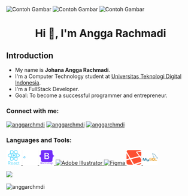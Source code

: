  ![Contoh Gambar](https://media.giphy.com/media/v1.Y2lkPTc5MGI3NjExemJzcDh3aTVodTRsOHJteDZ1bGQyY2kzMXVtdWM4bzhvdW9nOTQxeSZlcD12MV9pbnRlcm5hbF9naWZfYnlfaWQmY3Q9Zw/tHIRLHtNwxpjIFqPdV/giphy.gif)
 ![Contoh Gambar](https://media.giphy.com/media/v1.Y2lkPTc5MGI3NjExemJzcDh3aTVodTRsOHJteDZ1bGQyY2kzMXVtdWM4bzhvdW9nOTQxeSZlcD12MV9pbnRlcm5hbF9naWZfYnlfaWQmY3Q9Zw/tHIRLHtNwxpjIFqPdV/giphy.gif)
 ![Contoh Gambar](https://media.giphy.com/media/v1.Y2lkPTc5MGI3NjExemJzcDh3aTVodTRsOHJteDZ1bGQyY2kzMXVtdWM4bzhvdW9nOTQxeSZlcD12MV9pbnRlcm5hbF9naWZfYnlfaWQmY3Q9Zw/tHIRLHtNwxpjIFqPdV/giphy.gif)

<h1 align="center">Hi 👋, I'm Angga Rachmadi</h1>

## Introduction
- My name is **Johana Angga Rachmadi**.
- I'm a Computer Technology student at [Universitas Teknologi Digital Indonesia](https://www.utdi.ac.id/).
- I'm a FullStack Developer.
- Goal: To become a successful programmer and entrepreneur.

<h3 align="left">Connect with me:</h3>
<p align="left">
<a href="https://twitter.com/_rchmdi" target="blank"><img align="center" src="https://raw.githubusercontent.com/rahuldkjain/github-profile-readme-generator/master/src/images/icons/Social/twitter.svg" alt="anggarchmdi" height="30" width="40" /></a>
<a href="https://linkedin.com/in/anggarchmdi" target="blank"><img align="center" src="https://raw.githubusercontent.com/rahuldkjain/github-profile-readme-generator/master/src/images/icons/Social/linked-in-alt.svg" alt="anggarchmdi" height="30" width="40" /></a>
<a href="https://instagram.com/jo.rchm" target="blank"><img align="center" src="https://raw.githubusercontent.com/rahuldkjain/github-profile-readme-generator/master/src/images/icons/Social/instagram.svg" alt="anggarchmdi" height="30" width="40" /></a>
</p>

<h3 align="left">Languages and Tools:</h3>
<p align="left"> 
  <a href="https://reactjs.org/" target="_blank" rel="noreferrer"> 
    <img src="https://raw.githubusercontent.com/devicons/devicon/master/icons/react/react-original-wordmark.svg" alt="ReactJS" width="40" height="40"/> 
  </a> 
  <a href="https://tailwindcss.com/" target="_blank" rel="noreferrer"> 
    <img src="https://raw.githubusercontent.com/devicons/devicon/master/icons/tailwindcss/tailwindcss-original-wordmark.svg" alt="TailwindCSS" width="40" height="40"/> 
  </a>
  <a href="https://getbootstrap.com/" target="_blank" rel="noreferrer"> 
    <img src="https://raw.githubusercontent.com/devicons/devicon/master/icons/bootstrap/bootstrap-plain-wordmark.svg" alt="Bootstrap" width="40" height="40"/> 
  </a> 
  <a href="https://www.adobe.com/products/illustrator.html" target="_blank" rel="noreferrer"> 
    <img src="https://www.vectorlogo.zone/logos/adobe_illustrator/adobe_illustrator-icon.svg" alt="Adobe Illustrator" width="40" height="40"/> 
  </a> 
  <a href="https://www.figma.com/" target="_blank" rel="noreferrer"> 
    <img src="https://www.vectorlogo.zone/logos/figma/figma-icon.svg" alt="Figma" width="40" height="40"/> 
  </a> 
   <a href="https://laravel.com/" target="_blank" rel="noreferrer"> 
    <img src="https://raw.githubusercontent.com/devicons/devicon/master/icons/laravel/laravel-plain.svg" alt="Laravel" width="40" height="40"/> 
  </a>  
  <a href="https://www.mysql.com/" target="_blank" rel="noreferrer"> 
    <img src="https://raw.githubusercontent.com/devicons/devicon/master/icons/mysql/mysql-original-wordmark.svg" alt="MySQL" width="40" height="40"/> 
  </a>
</p>

<p>
  <img height="180em" src="https://github-readme-stats-eight-theta.vercel.app/api?username=anggarchmdi&show_icons=true&theme=white&include_all_commits=true&count_private=true"/>
</p>

<p>
  <img height="180em" src="https://github-readme-streak-stats.herokuapp.com/?user=anggarchmdi&theme=white" alt="anggarchmdi" />
</p>

